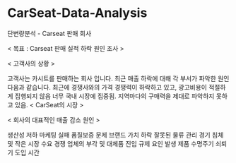 # CarSeat-Data-Analysis

단변량분석 - Carseat 판매 회사

< 목표 : Carseat 판매 실적 하락 원인 조사 >

< 고객사의 상황 >

고객사는 카시트를 판매하는 회사 입니다.
최근 매출 하락에 대해 각 부서가 파악한 원인 다음과 같습니다.
최근에 경쟁사와의 가격 경쟁력이 하락하고 있고, 광고비용이 적절하게 집행되지 않음
너무 국내 시장에 집중됨.
지역마다의 구매력을 제대로 파악하지 못하고 있음.
< CarSeat의 시장 >

< 회사의 대표적인 매출 감소 원인 >

생산성 저하
마케팅 실패
품질보증 문제
브랜드 가치 하락
잘못된 물류 관리
경기 침체 및 작은 시장 수요
경쟁 업체의 부각 및 대체품 진입
규제 요인 발생
제품 수명주기 쇠퇴기 도입
시간
